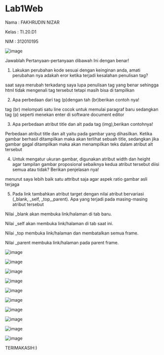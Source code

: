 # Lab1Web
Nama   : FAKHRUDIN NIZAR

Kelas  : TI.20.D1

NIM    : 312010195

![image](https://user-images.githubusercontent.com/74331125/158519247-b21a287d-1532-4eed-93a3-1505fe180034.png)


Jawablah Pertanyaan-pertanyaan dibawah Ini dengan benar!

1. Lakukan perubahan kode sesuai dengan keinginan anda, amati perubahan nya adakah eror ketika terjadi kesalahan penulisan tag?

saat saya merubah terkadang saya lupa penulisan tag yang benar sehingga html tidak mengenali tag tersebut tetapi masih bisa di tampilkan

2. Apa perbedaan dari tag (p)dengan tah (br)berikan contoh nya!

tag (br) melompati satu line cocok untuk memulai paragraf baru sedangkan tag (p) seperti menekan enter di software document editor

3. Apa perbedaan atribut title dan alt pada tag (img),berikan contohnya!

Perbedaan atribut title dan alt yaitu pada gambar yang dihasilkan. Ketika gambar berhasil ditampilkan maka akan terlihat sebuah title, sedangkan jika gambar gagal ditampilkan maka akan menampilkan teks dalam atribut alt tersebut

4. Untuk mengatur ukuran gambar, digunakan atribut width dan height agar tampilan gambar proposional sebaiknya kedua atribut tersebut diisi semua atau tidak? Berikan penjelasan nya!

menurut saya lebih baik satu attribut saja agar aspek ratio gambar asli terjaga

5. Pada link tambahkan atribut target dengan nilai atribut bervariasi (_blank, _self, _top,_parent). Apa yang terjadi pada masing-masing atribut tersebut

Nilai _blank akan membuka link/halaman di tab baru. 

Nilai _self akan membuka link/halaman di tab saat ini.

Nilai _top membuka link/halaman dan membatalkan semua frame.

Nilai _parent membuka link/halaman pada parent frame.

![image](https://user-images.githubusercontent.com/74331125/158519401-52c59d5a-701b-4345-8a1a-15c11a3d5b43.png)

![image](https://user-images.githubusercontent.com/74331125/158521158-261745b9-7c7c-4878-a6fa-92190b511552.png)

![image](https://user-images.githubusercontent.com/74331125/158521185-ad1faed5-5b3c-475e-99dc-7a0b2c4eea60.png)

![image](https://user-images.githubusercontent.com/74331125/158521220-133a025e-dbda-4ca9-be0e-5c18ae67e6ad.png)

![image](https://user-images.githubusercontent.com/74331125/158521336-792170a2-35f4-40f0-a501-4c5660ed9271.png)

![image](https://user-images.githubusercontent.com/74331125/158521360-7eaef951-8fbe-4c15-a3a9-9df4b5b581d2.png)

![image](https://user-images.githubusercontent.com/74331125/158521463-68578856-59d2-42a4-a952-6710148f353c.png)

![image](https://user-images.githubusercontent.com/74331125/158521549-fc79804d-fd34-4069-b373-da53d6db5c27.png)

![image](https://user-images.githubusercontent.com/74331125/158521610-77e55014-90b2-4098-9b50-dcdc1fc90ca2.png)

![image](https://user-images.githubusercontent.com/74331125/158521677-88c10aa6-0c6c-4be4-95aa-25b030cc12d2.png)

TERIMAKASIH:)
